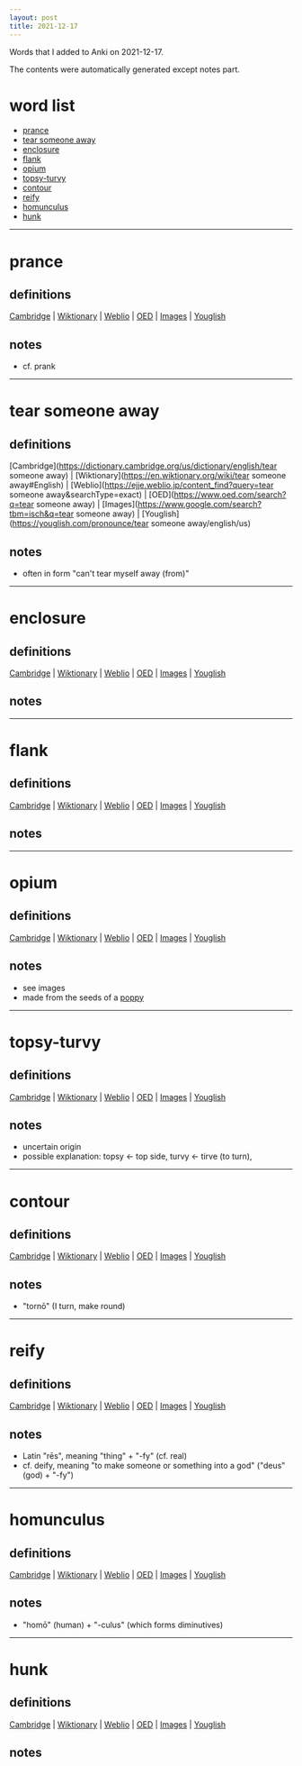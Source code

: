 ```yaml
---
layout: post
title: 2021-12-17
---
```


Words that I added to Anki on 2021-12-17.

The contents were automatically generated except notes part.
# word list
- [prance](#prance)
- [tear someone away](#tear-someone-away)
- [enclosure](#enclosure)
- [flank](#flank)
- [opium](#opium)
- [topsy-turvy](#topsy-turvy)
- [contour](#contour)
- [reify](#reify)
- [homunculus](#homunculus)
- [hunk](#hunk)

---

# prance
## definitions
[Cambridge](https://dictionary.cambridge.org/us/dictionary/english/prance)
|
[Wiktionary](https://en.wiktionary.org/wiki/prance#English)
|
[Weblio](https://ejje.weblio.jp/content_find?query=prance&searchType=exact)
|
[OED](https://www.oed.com/search?q=prance)
|
[Images](https://www.google.com/search?tbm=isch&q=prance)
|
[Youglish](https://youglish.com/pronounce/prance/english/us)

## notes
- cf. prank

---

# tear someone away
## definitions
[Cambridge](https://dictionary.cambridge.org/us/dictionary/english/tear someone away)
|
[Wiktionary](https://en.wiktionary.org/wiki/tear someone away#English)
|
[Weblio](https://ejje.weblio.jp/content_find?query=tear someone away&searchType=exact)
|
[OED](https://www.oed.com/search?q=tear someone away)
|
[Images](https://www.google.com/search?tbm=isch&q=tear someone away)
|
[Youglish](https://youglish.com/pronounce/tear someone away/english/us)

## notes
- often in form "can't tear myself away (from)"

---

# enclosure
## definitions
[Cambridge](https://dictionary.cambridge.org/us/dictionary/english/enclosure)
|
[Wiktionary](https://en.wiktionary.org/wiki/enclosure#English)
|
[Weblio](https://ejje.weblio.jp/content_find?query=enclosure&searchType=exact)
|
[OED](https://www.oed.com/search?q=enclosure)
|
[Images](https://www.google.com/search?tbm=isch&q=enclosure)
|
[Youglish](https://youglish.com/pronounce/enclosure/english/us)

## notes

---

# flank
## definitions
[Cambridge](https://dictionary.cambridge.org/us/dictionary/english/flank)
|
[Wiktionary](https://en.wiktionary.org/wiki/flank#English)
|
[Weblio](https://ejje.weblio.jp/content_find?query=flank&searchType=exact)
|
[OED](https://www.oed.com/search?q=flank)
|
[Images](https://www.google.com/search?tbm=isch&q=flank)
|
[Youglish](https://youglish.com/pronounce/flank/english/us)

## notes

---

# opium
## definitions
[Cambridge](https://dictionary.cambridge.org/us/dictionary/english/opium)
|
[Wiktionary](https://en.wiktionary.org/wiki/opium#English)
|
[Weblio](https://ejje.weblio.jp/content_find?query=opium&searchType=exact)
|
[OED](https://www.oed.com/search?q=opium)
|
[Images](https://www.google.com/search?tbm=isch&q=opium)
|
[Youglish](https://youglish.com/pronounce/opium/english/us)

## notes
- see images
- made from the seeds of a [poppy](https://en.wikipedia.org/wiki/Poppy)

---

# topsy-turvy
## definitions
[Cambridge](https://dictionary.cambridge.org/us/dictionary/english/topsy-turvy)
|
[Wiktionary](https://en.wiktionary.org/wiki/topsy-turvy#English)
|
[Weblio](https://ejje.weblio.jp/content_find?query=topsy-turvy&searchType=exact)
|
[OED](https://www.oed.com/search?q=topsy-turvy)
|
[Images](https://www.google.com/search?tbm=isch&q=topsy-turvy)
|
[Youglish](https://youglish.com/pronounce/topsy-turvy/english/us)

## notes
- uncertain origin
- possible explanation: topsy <- top side, turvy <- tirve (to turn), 

---

# contour
## definitions
[Cambridge](https://dictionary.cambridge.org/us/dictionary/english/contour)
|
[Wiktionary](https://en.wiktionary.org/wiki/contour#English)
|
[Weblio](https://ejje.weblio.jp/content_find?query=contour&searchType=exact)
|
[OED](https://www.oed.com/search?q=contour)
|
[Images](https://www.google.com/search?tbm=isch&q=contour)
|
[Youglish](https://youglish.com/pronounce/contour/english/us)

## notes
- "tornō" (I turn, make round)

---

# reify
## definitions
[Cambridge](https://dictionary.cambridge.org/us/dictionary/english/reify)
|
[Wiktionary](https://en.wiktionary.org/wiki/reify#English)
|
[Weblio](https://ejje.weblio.jp/content_find?query=reify&searchType=exact)
|
[OED](https://www.oed.com/search?q=reify)
|
[Images](https://www.google.com/search?tbm=isch&q=reify)
|
[Youglish](https://youglish.com/pronounce/reify/english/us)

## notes
- Latin "rēs", meaning "thing" + "-fy" (cf. real)
- cf. deify, meaning "to make someone or something into a god" ("deus" (god) + "-fy")

---

# homunculus
## definitions
[Cambridge](https://dictionary.cambridge.org/us/dictionary/english/homunculus)
|
[Wiktionary](https://en.wiktionary.org/wiki/homunculus#English)
|
[Weblio](https://ejje.weblio.jp/content_find?query=homunculus&searchType=exact)
|
[OED](https://www.oed.com/search?q=homunculus)
|
[Images](https://www.google.com/search?tbm=isch&q=homunculus)
|
[Youglish](https://youglish.com/pronounce/homunculus/english/us)

## notes
- "homō" (human) + "-culus" (which forms diminutives)

---

# hunk
## definitions
[Cambridge](https://dictionary.cambridge.org/us/dictionary/english/hunk)
|
[Wiktionary](https://en.wiktionary.org/wiki/hunk#English)
|
[Weblio](https://ejje.weblio.jp/content_find?query=hunk&searchType=exact)
|
[OED](https://www.oed.com/search?q=hunk)
|
[Images](https://www.google.com/search?tbm=isch&q=hunk)
|
[Youglish](https://youglish.com/pronounce/hunk/english/us)

## notes

